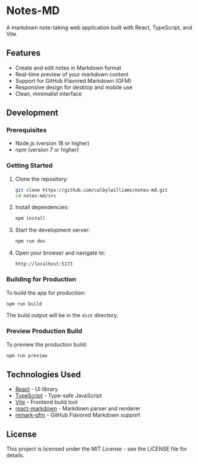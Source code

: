 # Notes-MD

A markdown note-taking web application built with React, TypeScript, and Vite.

## Features

- Create and edit notes in Markdown format
- Real-time preview of your markdown content
- Support for GitHub Flavored Markdown (GFM)
- Responsive design for desktop and mobile use
- Clean, minimalist interface

## Development

### Prerequisites

- Node.js (version 18 or higher)
- npm (version 7 or higher)

### Getting Started

1. Clone the repository:
   ```bash
   git clone https://github.com/colbylwilliams/notes-md.git
   cd notes-md/src
   ```

2. Install dependencies:
   ```bash
   npm install
   ```

3. Start the development server:
   ```bash
   npm run dev
   ```

4. Open your browser and navigate to:
   ```
   http://localhost:5173
   ```

### Building for Production

To build the app for production:

```bash
npm run build
```

The build output will be in the `dist` directory.

### Preview Production Build

To preview the production build:

```bash
npm run preview
```

## Technologies Used

- [React](https://reactjs.org/) - UI library
- [TypeScript](https://www.typescriptlang.org/) - Type-safe JavaScript
- [Vite](https://vitejs.dev/) - Frontend build tool
- [react-markdown](https://github.com/remarkjs/react-markdown) - Markdown parser and renderer
- [remark-gfm](https://github.com/remarkjs/remark-gfm) - GitHub Flavored Markdown support

## License

This project is licensed under the MIT License - see the LICENSE file for details.
